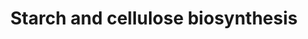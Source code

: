---
annotations:
- id: PW:0001393
  parent: classic metabolic pathway
  type: Pathway Ontology
  value: starch and cellulose biosynthetic pathway
authors:
- M.Braymer
- MaintBot
- Ddigles
- Egonw
- AlexanderPico
- DeSl
- Eweitz
description: In addition to being a common source of energy among most organisms,
  glucose is also a precursor to starch and cellulose biosynthesis. The production
  of ADP-, GDP-, and UDP-D-glucose stems from glucose-1-phosphate, which is converted
  from the common glucose derivative, glucose-6-phosphate.
last-edited: 2021-05-20
organisms:
- Saccharomyces cerevisiae
redirect_from:
- /index.php/Pathway:WP257
- /instance/WP257
- /instance/WP257_r117340
revision: r117340
schema-jsonld:
- '@context': https://schema.org/
  '@id': https://wikipathways.github.io/pathways/WP257.html
  '@type': Dataset
  creator:
    '@type': Organization
    name: WikiPathways
  description: In addition to being a common source of energy among most organisms,
    glucose is also a precursor to starch and cellulose biosynthesis. The production
    of ADP-, GDP-, and UDP-D-glucose stems from glucose-1-phosphate, which is converted
    from the common glucose derivative, glucose-6-phosphate.
  keywords:
  - (1,4-beta-D-Glucosyl)n
  - (1,4-beta-D-glucosyl)n
  - 1,4-alpha-D-Glucan
  - 1,4-alpha-D-glucan (n+1)
  - ADP
  - ADP-D-glucose
  - ATP
  - GDP
  - GDP-D-glucose
  - GLC3
  - GTP
  - H2O
  - NAD
  - NADH
  - PGM1
  - PGM2
  - UDP-D-glucose
  - UDP-D-glucuronate
  - UGP1
  - UTP
  - YHL012W
  - glucose-1-phosphate
  - glucose-6-phosphate
  - maltose
  - pyrophosphate
  license: CC0
  name: Starch and cellulose biosynthesis
seo: CreativeWork
title: Starch and cellulose biosynthesis
wpid: WP257
---